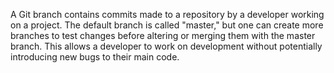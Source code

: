A Git branch contains commits made to a repository by a developer working on a project. The default branch is called "master," but one can create more branches to test changes before altering or merging them with the master branch. This allows a developer to work on development without potentially introducing new bugs to their main code.
